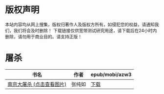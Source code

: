 # 版权声明

本站内容均从网上搜集，版权归著作人及版权方所有，如侵犯您的权益，请通知我们，我们将会及时删除！ 下载链接仅供宽带测试研究用途，请下载后在24小时内删除，请勿用于商业目的。请支持正版！

# 屠杀

| 书名 | 作者 | epub/mobi/azw3 |
| --- | --- | --- |
| [南京大屠杀 (点击查看图片)](https://www.dushupai.com/attachment/2024/06/01/c6f1fda24ab39162.jpg) | 张纯如 | [下载](https://url89.ctfile.com/f/31084289-1357008697-eb4356?p=8866) |

